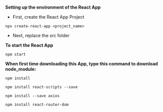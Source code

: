 **Setting up the environment of the React App**
- First, create the React App Project
```
npx create-react-app <project_name>
```
- Next, replace the src folder

**To start the React App**
```
npm start
```
**When first time downloading this App, type this command to download node_module:**

```
npm install
```
```
npm install react-scripts --save
```
```
npm install --save axios
```
```
npm install react-router-dom
```